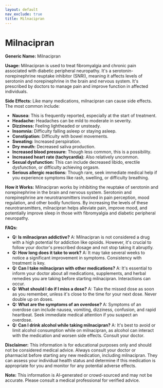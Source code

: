 ```yaml
---
layout: default
nav_exclude: true
title: Milnacipran
---
```


# Milnacipran

**Generic Name:** Milnacipran

**Usage:**  Milnacipran is used to treat fibromyalgia and chronic pain associated with diabetic peripheral neuropathy.  It's a serotonin-norepinephrine reuptake inhibitor (SNRI), meaning it affects levels of serotonin and norepinephrine in the brain and nervous system.  It's prescribed by doctors to manage pain and improve function in affected individuals.

**Side Effects:**  Like many medications, milnacipran can cause side effects.  The most common include:

* **Nausea:** This is frequently reported, especially at the start of treatment.
* **Headache:**  Headaches can be mild to moderate in severity.
* **Dizziness:**  Feeling lightheaded or unsteady.
* **Insomnia:** Difficulty falling asleep or staying asleep.
* **Constipation:** Difficulty with bowel movements.
* **Sweating:** Increased perspiration.
* **Dry mouth:**  Decreased saliva production.
* **Increased blood pressure:** Though less common, this is a possibility.
* **Increased heart rate (tachycardia):** Also relatively uncommon.
* **Sexual dysfunction:** This can include decreased libido, erectile dysfunction, or difficulty achieving orgasm.
* **Serious allergic reactions:** Though rare, seek immediate medical help if you experience symptoms like rash, swelling, or difficulty breathing.


**How it Works:** Milnacipran works by inhibiting the reuptake of serotonin and norepinephrine in the brain and nervous system. Serotonin and norepinephrine are neurotransmitters involved in pain perception, mood regulation, and other bodily functions. By increasing the levels of these neurotransmitters, milnacipran helps alleviate pain, improve mood, and potentially improve sleep in those with fibromyalgia and diabetic peripheral neuropathy.

**FAQs:**

* **Q: Is milnacipran addictive?**  A:  Milnacipran is not considered a drug with a high potential for addiction like opioids. However, it's crucial to follow your doctor's prescribed dosage and not stop taking it abruptly.
* **Q: How long does it take to work?** A:  It may take several weeks to notice a significant improvement in symptoms.  Consistency with treatment is key.
* **Q: Can I take milnacipran with other medications?** A:  It's essential to inform your doctor about all medications, supplements, and herbal remedies you are taking before starting milnacipran.  Interactions can occur.
* **Q: What should I do if I miss a dose?** A:  Take the missed dose as soon as you remember, unless it's close to the time for your next dose.  Never double up on doses.
* **Q: What are the symptoms of an overdose?** A:  Symptoms of an overdose can include nausea, vomiting, dizziness, confusion, and rapid heartbeat. Seek immediate medical attention if you suspect an overdose.
* **Q: Can I drink alcohol while taking milnacipran?** A:  It's best to avoid or limit alcohol consumption while on milnacipran, as alcohol can interact with the medication and worsen side effects.  Consult your doctor.


**Disclaimer:** This information is for educational purposes only and should not be considered medical advice. Always consult your doctor or pharmacist before starting any new medication, including milnacipran.  They can assess your individual health status and determine if this medication is appropriate for you and monitor for any potential adverse effects.


**Note:** This information is AI-generated or crowd-sourced and may not be accurate. Please consult a medical professional for verified advice.